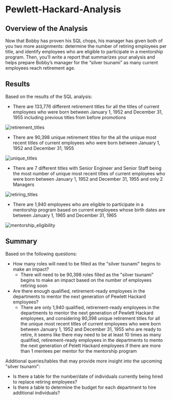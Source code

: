 # Pewlett-Hackard-Analysis

## Overview of the Analysis

Now that Bobby has proven his SQL chops, his manager has given both of you two more assignments: determine the number of retiring employees per title, and identify employees who are eligible to participate in a mentorship program. Then, you’ll write a report that summarizes your analysis and helps prepare Bobby’s manager for the “silver tsunami” as many current employees reach retirement age.

## Results

Based on the results of the SQL analysis: 
- There are 133,776 different retirement titles for all the titles of current employees who were born between January 1, 1952 and December 31, 1955 including previous titles from before promotions

![retirement_titles](https://user-images.githubusercontent.com/76754655/113525961-e5970200-9585-11eb-8b79-8aad7f5d94f4.PNG)

- There are 90,398 unique retirement titles for the all the unique most recent titles of current employees who were born between January 1, 1952 and December 31, 1955

![unique_titles](https://user-images.githubusercontent.com/76754655/113525964-eaf44c80-9585-11eb-9724-930d6af524d7.PNG)

- There are 7 different titles with Senior Engineer and Senior Staff being the most number of unique most recent titles of current employees who were born between January 1, 1952 and December 31, 1955 and only 2 Managers

![retiring_titles](https://user-images.githubusercontent.com/76754655/113525968-ef206a00-9585-11eb-993f-7e5be6097c50.PNG)

- There are 1,940 employees who are eligible to participate in a mentorship program based on current employees whose birth dates are between January 1, 1965 and December 31, 1965

![mentorship_eligibility](https://user-images.githubusercontent.com/76754655/113525972-f2b3f100-9585-11eb-9b9e-a3550e18c076.PNG)

## Summary
Based on the following questions:
- How many roles will need to be filled as the "silver tsunami" begins to make an impact?
  -  There will need to be 90,398 roles filled as the "silver tsunami" begins to make an impact based on the number of employees retiring soon 
- Are there enough qualified, retirement-ready employees in the departments to mentor the next generation of Pewlett Hackard employees?
  - There are only 1,940 qualified, retirement-ready employees in the departments to mentor the next generation of Pewlett Hackard employees, and considering 90,398 unique retirement titles for all the unique most recent titles of current employees who were born between January 1, 1952 and December 31, 1955 who are ready to retire, it seems like there may need to be at least 10 times as many qualified, retirement-ready employees in the departments to mento the next generation of Pelett Hackard employees if there are more than 1 mentees per mentor for the mentorship program

Additional queries/tables that may provide more insight into the upcoming "silver tsunami":
- Is there a table for the number/date of individuals currently being hired to replace retiring employees?
- Is there a table to determine the budget for each department to hire additional individuals?
